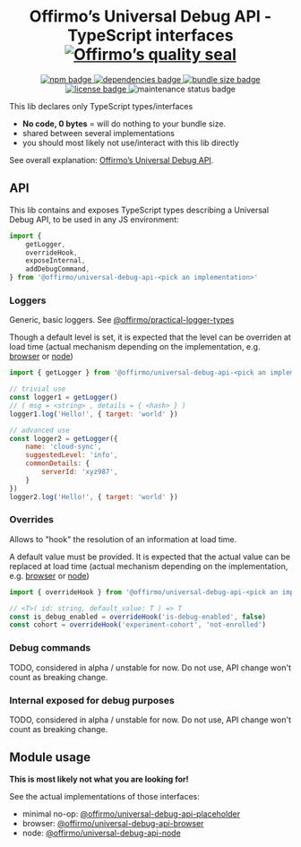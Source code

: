 
<h1 align="center">
	Offirmo’s Universal Debug API - TypeScript interfaces<br>
	<a href="https://www.offirmo.net/offirmo-monorepo/0-doc/modules-directory/index.html">
		<img src="https://www.offirmo.net/offirmo-monorepo/0-doc/quality-seal/offirmos_quality_seal.svg" alt="Offirmo’s quality seal">
	</a>
</h1>

<p align="center">
	<a alt="npm package page"
	  href="https://www.npmjs.com/package/@offirmo/universal-debug-api-interface">
		<img alt="npm badge"
		  src="https://img.shields.io/npm/v/@offirmo/universal-debug-api-interface.svg">
	</a>
	<a alt="dependencies analysis"
	  href="https://david-dm.org/offirmo/offirmo-monorepo?path=3-advanced--multi%2Funiversal-debug-api-interface">
		<img alt="dependencies badge"
		  src="https://img.shields.io/david/offirmo/offirmo-monorepo.svg?path=3-advanced--multi%2Funiversal-debug-api-interface">
	</a>
	<a alt="bundle size evaluation"
	  href="https://bundlephobia.com/result?p=@offirmo/universal-debug-api-interface">
		<img alt="bundle size badge"
		  src="https://img.shields.io/bundlephobia/minzip/@offirmo/universal-debug-api-interface.svg">
	</a>
	<a alt="license"
	  href="https://unlicense.org/">
		<img alt="license badge"
		  src="https://img.shields.io/badge/license-public_domain-brightgreen.svg">
	</a>
	<img alt="maintenance status badge"
	  src="https://img.shields.io/maintenance/yes/2020.svg">
</p>

This lib declares only TypeScript types/interfaces
* **No code, 0 bytes** = will do nothing to your bundle size.
* shared between several implementations
* you should most likely not use/interact with this lib directly

See overall explanation: [Offirmo’s Universal Debug API](https://universal-debug-api-js.netlify.app/).


## API

This lib contains and exposes TypeScript types describing a Universal Debug API,
to be used in any JS environment:

```js
import {
	getLogger,
	overrideHook,
	exposeInternal,
	addDebugCommand,
} from '@offirmo/universal-debug-api-<pick an implementation>'
```

### Loggers

Generic, basic loggers. See [@offirmo/practical-logger-types](../../2-foundation/practical-logger-types/README.md)

Though a default level is set,
it is expected that the level can be overriden at load time
(actual mechanism depending on the implementation, e.g. [browser](https://www.npmjs.com/package/@offirmo/universal-debug-api-browser) or [node](https://www.npmjs.com/package/@offirmo/universal-debug-api-node))

```js
import { getLogger } from '@offirmo/universal-debug-api-<pick an implementation>'

// trivial use
const logger1 = getLogger()
// ( msg = <string> , details = { <hash> } )
logger1.log('Hello!', { target: 'world' })

// advanced use
const logger2 = getLogger({
	name: 'cloud-sync',
	suggestedLevel: 'info',
	commonDetails: {
		serverId: 'xyz987',
	}
})
logger2.log('Hello!', { target: 'world' })
```

### Overrides

Allows to "hook" the resolution of an information at load time.

A default value must be provided.
It is expected that the actual value can be replaced at load time
(actual mechanism depending on the implementation, e.g. [browser](https://www.npmjs.com/package/@offirmo/universal-debug-api-browser) or [node](https://www.npmjs.com/package/@offirmo/universal-debug-api-node))

```js
import { overrideHook } from '@offirmo/universal-debug-api-<pick an implementation>'

// <T>( id: string, default_value: T ) => T
const is_debug_enabled = overrideHook('is-debug-enabled', false)
const cohort = overrideHook('experiment-cohort', 'not-enrolled')
```


### Debug commands
TODO, considered in alpha / unstable for now. Do not use, API change won't count as breaking change.

### Internal exposed for debug purposes
TODO, considered in alpha / unstable for now. Do not use, API change won't count as breaking change.


## Module usage

**This is most likely not what you are looking for!**

See the actual implementations of those interfaces:
* minimal no-op: [@offirmo/universal-debug-api-placeholder](https://www.npmjs.com/package/@offirmo/universal-debug-api-placeholder)
* browser: [@offirmo/universal-debug-api-browser](https://www.npmjs.com/package/@offirmo/universal-debug-api-browser)
* node: [@offirmo/universal-debug-api-node](https://www.npmjs.com/package/@offirmo/universal-debug-api-node)
